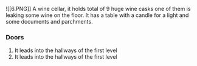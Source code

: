 ![[6.PNG]]
A wine cellar, it holds total of 9 huge wine casks one of them is leaking some wine on the floor.
It has a table with a candle for a light and some documents and parchments.

### Doors
1. It leads into the hallways of the first level
2. It leads into the hallways of the first level